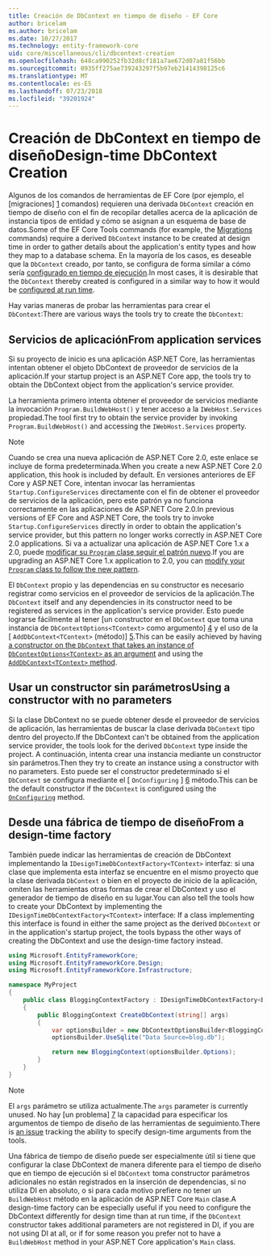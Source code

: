 ```yaml
---
title: Creación de DbContext en tiempo de diseño - EF Core
author: bricelam
ms.author: bricelam
ms.date: 10/27/2017
ms.technology: entity-framework-core
uid: core/miscellaneous/cli/dbcontext-creation
ms.openlocfilehash: 648ca990252fb32d8cf181a7ae672d07a81f56bb
ms.sourcegitcommit: 0935ff275ae739243297f5b97eb21414398125c6
ms.translationtype: MT
ms.contentlocale: es-ES
ms.lasthandoff: 07/23/2018
ms.locfileid: "39201924"
---
```

<a name="design-time-dbcontext-creation"></a><span data-ttu-id="31d4a-102">Creación de DbContext en tiempo de diseño</span><span class="sxs-lookup"><span data-stu-id="31d4a-102">Design-time DbContext Creation</span></span>
==============================
<span data-ttu-id="31d4a-103">Algunos de los comandos de herramientas de EF Core (por ejemplo, el [migraciones] [ 1] comandos) requieren una derivada `DbContext` creación en tiempo de diseño con el fin de recopilar detalles acerca de la aplicación de instancia tipos de entidad y cómo se asignan a un esquema de base de datos.</span><span class="sxs-lookup"><span data-stu-id="31d4a-103">Some of the EF Core Tools commands (for example, the [Migrations][1] commands) require a derived `DbContext` instance to be created at design time in order to gather details about the application's entity types and how they map to a database schema.</span></span> <span data-ttu-id="31d4a-104">En la mayoría de los casos, es deseable que la `DbContext` creado, por tanto, se configura de forma similar a cómo sería [configurado en tiempo de ejecución][2].</span><span class="sxs-lookup"><span data-stu-id="31d4a-104">In most cases, it is desirable that the `DbContext` thereby created is configured in a similar way to how it would be [configured at run time][2].</span></span>

<span data-ttu-id="31d4a-105">Hay varias maneras de probar las herramientas para crear el `DbContext`:</span><span class="sxs-lookup"><span data-stu-id="31d4a-105">There are various ways the tools try to create the `DbContext`:</span></span>

<a name="from-application-services"></a><span data-ttu-id="31d4a-106">Servicios de aplicación</span><span class="sxs-lookup"><span data-stu-id="31d4a-106">From application services</span></span>
-------------------------
<span data-ttu-id="31d4a-107">Si su proyecto de inicio es una aplicación ASP.NET Core, las herramientas intentan obtener el objeto DbContext de proveedor de servicios de la aplicación.</span><span class="sxs-lookup"><span data-stu-id="31d4a-107">If your startup project is an ASP.NET Core app, the tools try to obtain the DbContext object from the application's service provider.</span></span>

<span data-ttu-id="31d4a-108">La herramienta primero intenta obtener el proveedor de servicios mediante la invocación `Program.BuildWebHost()` y tener acceso a la `IWebHost.Services` propiedad.</span><span class="sxs-lookup"><span data-stu-id="31d4a-108">The tool first try to obtain the service provider by invoking `Program.BuildWebHost()` and accessing the `IWebHost.Services` property.</span></span>

> [!NOTE]
> <span data-ttu-id="31d4a-109">Cuando se crea una nueva aplicación de ASP.NET Core 2.0, este enlace se incluye de forma predeterminada.</span><span class="sxs-lookup"><span data-stu-id="31d4a-109">When you create a new ASP.NET Core 2.0 application, this hook is included by default.</span></span> <span data-ttu-id="31d4a-110">En versiones anteriores de EF Core y ASP.NET Core, intentan invocar las herramientas `Startup.ConfigureServices` directamente con el fin de obtener el proveedor de servicios de la aplicación, pero este patrón ya no funciona correctamente en las aplicaciones de ASP.NET Core 2.0.</span><span class="sxs-lookup"><span data-stu-id="31d4a-110">In previous versions of EF Core and ASP.NET Core, the tools try to invoke `Startup.ConfigureServices` directly in order to obtain the application's service provider, but this pattern no longer works correctly in ASP.NET Core 2.0 applications.</span></span> <span data-ttu-id="31d4a-111">Si va a actualizar una aplicación de ASP.NET Core 1.x a 2.0, puede [modificar su `Program` clase seguir el patrón nuevo][3].</span><span class="sxs-lookup"><span data-stu-id="31d4a-111">If you are upgrading an ASP.NET Core 1.x application to 2.0, you can [modify your `Program` class to follow the new pattern][3].</span></span>

<span data-ttu-id="31d4a-112">El `DbContext` propio y las dependencias en su constructor es necesario registrar como servicios en el proveedor de servicios de la aplicación.</span><span class="sxs-lookup"><span data-stu-id="31d4a-112">The `DbContext` itself and any dependencies in its constructor need to be registered as services in the application's service provider.</span></span> <span data-ttu-id="31d4a-113">Esto puede lograrse fácilmente al tener [un constructor en el `DbContext` que toma una instancia de `DbContextOptions<TContext>` como argumento] [ 4] y el uso de la [ `AddDbContext<TContext>` (método)] [5].</span><span class="sxs-lookup"><span data-stu-id="31d4a-113">This can be easily achieved by having [a constructor on the `DbContext` that takes an instance of `DbContextOptions<TContext>` as an argument][4] and using the [`AddDbContext<TContext>` method][5].</span></span>

<a name="using-a-constructor-with-no-parameters"></a><span data-ttu-id="31d4a-114">Usar un constructor sin parámetros</span><span class="sxs-lookup"><span data-stu-id="31d4a-114">Using a constructor with no parameters</span></span>
--------------------------------------
<span data-ttu-id="31d4a-115">Si la clase DbContext no se puede obtener desde el proveedor de servicios de aplicación, las herramientas de buscar la clase derivada `DbContext` tipo dentro del proyecto.</span><span class="sxs-lookup"><span data-stu-id="31d4a-115">If the DbContext can't be obtained from the application service provider, the tools look for the derived `DbContext` type inside the project.</span></span> <span data-ttu-id="31d4a-116">A continuación, intenta crear una instancia mediante un constructor sin parámetros.</span><span class="sxs-lookup"><span data-stu-id="31d4a-116">Then they try to create an instance using a constructor with no parameters.</span></span> <span data-ttu-id="31d4a-117">Esto puede ser el constructor predeterminado si el `DbContext` se configura mediante el [ `OnConfiguring` ] [ 6] método.</span><span class="sxs-lookup"><span data-stu-id="31d4a-117">This can be the default constructor if the `DbContext` is configured using the [`OnConfiguring`][6] method.</span></span>

<a name="from-a-design-time-factory"></a><span data-ttu-id="31d4a-118">Desde una fábrica de tiempo de diseño</span><span class="sxs-lookup"><span data-stu-id="31d4a-118">From a design-time factory</span></span>
--------------------------
<span data-ttu-id="31d4a-119">También puede indicar las herramientas de creación de DbContext implementando la `IDesignTimeDbContextFactory<TContext>` interfaz: si una clase que implementa esta interfaz se encuentre en el mismo proyecto que la clase derivada `DbContext` o bien en el proyecto de inicio de la aplicación, omiten las herramientas otras formas de crear el DbContext y uso el generador de tiempo de diseño en su lugar.</span><span class="sxs-lookup"><span data-stu-id="31d4a-119">You can also tell the tools how to create your DbContext by implementing the `IDesignTimeDbContextFactory<TContext>` interface: If a class implementing this interface is found in either the same project as the derived `DbContext` or in the application's startup project, the tools bypass the other ways of creating the DbContext and use the design-time factory instead.</span></span>

``` csharp
using Microsoft.EntityFrameworkCore;
using Microsoft.EntityFrameworkCore.Design;
using Microsoft.EntityFrameworkCore.Infrastructure;

namespace MyProject
{
    public class BloggingContextFactory : IDesignTimeDbContextFactory<BloggingContext>
    {
        public BloggingContext CreateDbContext(string[] args)
        {
            var optionsBuilder = new DbContextOptionsBuilder<BloggingContext>();
            optionsBuilder.UseSqlite("Data Source=blog.db");

            return new BloggingContext(optionsBuilder.Options);
        }
    }
}
```

> [!NOTE]
> <span data-ttu-id="31d4a-120">El `args` parámetro se utiliza actualmente.</span><span class="sxs-lookup"><span data-stu-id="31d4a-120">The `args` parameter is currently unused.</span></span> <span data-ttu-id="31d4a-121">No hay [un problema] [ 7] la capacidad para especificar los argumentos de tiempo de diseño de las herramientas de seguimiento.</span><span class="sxs-lookup"><span data-stu-id="31d4a-121">There is [an issue][7] tracking the ability to specify design-time arguments from the tools.</span></span>

<span data-ttu-id="31d4a-122">Una fábrica de tiempo de diseño puede ser especialmente útil si tiene que configurar la clase DbContext de manera diferente para el tiempo de diseño que en tiempo de ejecución si el `DbContext` toma constructor parámetros adicionales no están registrados en la inserción de dependencias, si no utiliza DI en absoluto, o si para cada motivo prefiere no tener un `BuildWebHost` método en la aplicación de ASP.NET Core `Main` clase.</span><span class="sxs-lookup"><span data-stu-id="31d4a-122">A design-time factory can be especially useful if you need to configure the DbContext differently for design time than at run time, if the `DbContext` constructor takes additional parameters are not registered in DI, if you are not using DI at all, or if for some reason you prefer not to have a `BuildWebHost` method in your ASP.NET Core application's `Main` class.</span></span>

  [1]: xref:core/managing-schemas/migrations/index
  [2]: xref:core/miscellaneous/configuring-dbcontext
  [3]: https://docs.microsoft.com/aspnet/core/migration/1x-to-2x/#update-main-method-in-programcs
  [4]: xref:core/miscellaneous/configuring-dbcontext#constructor-argument
  [5]: xref:core/miscellaneous/configuring-dbcontext#using-dbcontext-with-dependency-injection
  [6]: xref:core/miscellaneous/configuring-dbcontext#onconfiguring
  [7]: https://github.com/aspnet/EntityFrameworkCore/issues/8332
